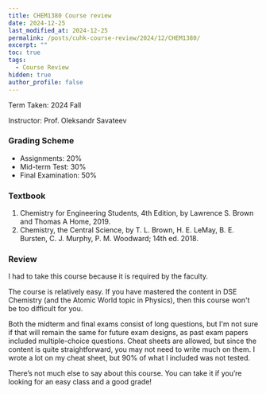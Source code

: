 ```yaml
---
title: CHEM1380 Course review
date: 2024-12-25
last_modified_at: 2024-12-25
permalink: /posts/cuhk-course-review/2024/12/CHEM1380/
excerpt: ""
toc: true
tags:
  - Course Review
hidden: true
author_profile: false
---
```


Term Taken: 2024 Fall

Instructor: Prof. Oleksandr Savateev

### Grading Scheme
* Assignments: 20%
* Mid-term Test: 30%
* Final Examination: 50%

### Textbook
1. Chemistry for Engineering Students, 4th Edition, by Lawrence S. Brown and Thomas A Home, 2019.
2. Chemistry, the Central Science, by T. L. Brown, H. E. LeMay, B. E. Bursten, C. J. Murphy, P. M. Woodward; 14th ed. 2018.

### Review

I had to take this course because it is required by the faculty.

The course is relatively easy. If you have mastered the content in DSE Chemistry (and the Atomic World topic in Physics), then this course won't be too difficult for you.

Both the midterm and final exams consist of long questions, but I'm not sure if that will remain the same for future exam designs, as past exam papers included multiple-choice questions. Cheat sheets are allowed, but since the content is quite straightforward, you may not need to write much on them. I wrote a lot on my cheat sheet, but 90% of what I included was not tested.

There’s not much else to say about this course. You can take it if you’re looking for an easy class and a good grade!